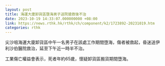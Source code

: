 ```yaml
---
layout: post
title: 海運大廈卸貨區墮海男子送院搶救後不治
date: 2023-10-19 14:33:07.000000000 +08:00
link: https://news.rthk.hk/rthk/ch/component/k2/1723892-20231019.htm
categories: rthk
---
```


尖沙咀海運大廈卸貨區中午一名男子在該處工作期間墮海，傷者被救起，昏迷送伊利沙伯醫院救治，延至下午近一時半不治。

工業傷亡權益會表示，死者年約65歲，懷疑卸貨區搬貨期間墮海。
